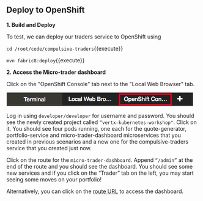 ## Deploy to OpenShift

**1. Build and Deploy**

To test, we can deploy our traders service to OpenShift using

`cd /root/code/compulsive-traders`{{execute}}

`mvn fabric8:deploy`{{execute}}

**2. Access the Micro-trader dashboard**

Click on the "OpenShift Console" tab next to the "Local Web Browser" tab.

![OpenShift Console Tab](../../assets/middleware/rhoar-getting-started-vertx/openshift-console-tab.png)

Log in using `developer/developer` for username and password. You should see the newly created project called `“vertx-kubernetes-workshop"`. Click on it. You should see four pods running, one each for the quote-generator, portfolio-service and micro-trader-dashboard microservices that you created in previous scenarios and a new one for the compulsive-traders service that you created just now.

Click on the route for the `micro-trader-dashboard`. Append `“/admin”` at the end of the route and you should see the dashboard. You should see some new services and if you click on the “Trader” tab on the left, you may start seeing some moves on your portfolio!

Alternatively, you can click on the
[route URL](http://micro-trader-dashboard-vertx-kubernetes-workshop.[[HOST_SUBDOMAIN]]-80-[[KATACODA_HOST]].environments.katacoda.com/admin)
to access the dashboard.